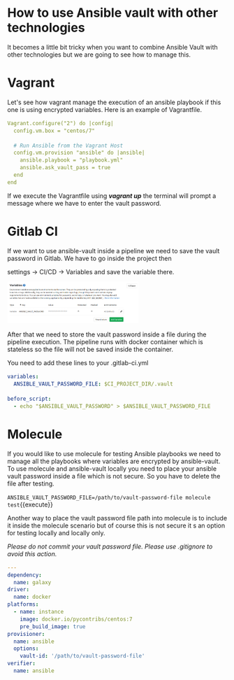 # How to use Ansible vault with other technologies

It becomes a little bit tricky when you want to combine Ansible Vault with other technologies but we are going to see how to manage this.

# Vagrant 

Let's see how vagrant manage the execution of an ansible playbook if this one is using encrypted variables. Here is an example of Vagrantfile.

```yaml
Vagrant.configure("2") do |config|
  config.vm.box = "centos/7"
 
  # Run Ansible from the Vagrant Host
  config.vm.provision "ansible" do |ansible|
    ansible.playbook = "playbook.yml"
    ansible.ask_vault_pass = true
  end
end
```
If we execute the Vagrantfile using ***vagrant up*** the terminal will prompt a message where we have to enter the vault password.


# Gitlab CI

If we want to use ansible-vault inside a pipeline we need to save the vault password in Gitlab. We have to go inside the project then

settings → CI/CD → Variables and save the variable there.

<img src="./assets/ci.png" alt="CI" width="300"/>

After that we need to store the vault password inside a file during the pipeline execution. The pipeline runs with docker container which is stateless so the file will not be saved inside the container.

You need to add these lines to your .gitlab-ci.yml

```yaml
variables:
  ANSIBLE_VAULT_PASSWORD_FILE: $CI_PROJECT_DIR/.vault
 
before_script:
  - echo "$ANSIBLE_VAULT_PASSWORD" > $ANSIBLE_VAULT_PASSWORD_FILE
```

# Molecule

If you would like to use molecule for testing Ansible playbooks we need to manage all the playbooks where variables are encrypted by ansible-vault. To use molecule and ansible-vault locally  you need to place your ansible vault password inside a file which is not secure. So you have to delete the file after testing.

`ANSIBLE_VAULT_PASSWORD_FILE=/path/to/vault-password-file molecule test`{{execute}}

Another way to place the vault password file path into molecule is to include it inside the molecule scenario but of course this is not secure it s an option for testing locally and locally only.

*Please do not commit your vault password file. Please use .gitignore to avoid this action.*

```yaml
---
dependency:
  name: galaxy
driver:
  name: docker
platforms:
  - name: instance
    image: docker.io/pycontribs/centos:7
    pre_build_image: true
provisioner:
  name: ansible
  options:
    vault-id: '/path/to/vault-password-file'
verifier:
  name: ansible
```



